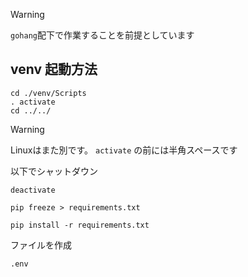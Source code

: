 > [!WARNING]
> `gohang`配下で作業することを前提としています

## venv 起動方法

```
cd ./venv/Scripts
. activate
cd ../../
```

> [!WARNING]
> Linuxはまた別です。 
> `activate` の前には半角スペースです

以下でシャットダウン
```
deactivate
```


```
pip freeze > requirements.txt
```

```
pip install -r requirements.txt
```

ファイルを作成
```
.env
```
